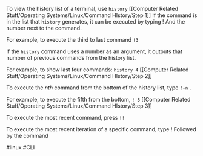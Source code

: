 To view the history list of a terminal, use `history` [[Computer Related Stuff/Operating Systems/Linux/Command HIstory/Step 1]]
If the command is in the list that `history` generates, it can be executed by typing ! And the number next to the command. 

For example, to execute the third to last command
 `!3`


If the `history` command uses a number as an argument, it outputs that number of previous commands from the history list.

For example, to show last four commands:
`history 4`  [[Computer Related Stuff/Operating Systems/Linux/Command HIstory/Step 2]]


To execute the *nth* command from the bottom of the history list, type `!-n` .

For example, to execute the fifth from the bottom,
`!-5` [[Computer Related Stuff/Operating Systems/Linux/Command HIstory/Step 3]]

To execute the most recent command, press `!!`

To execute the most recent iteration of a specific command, type ! Followed by the command



#linux #CLI